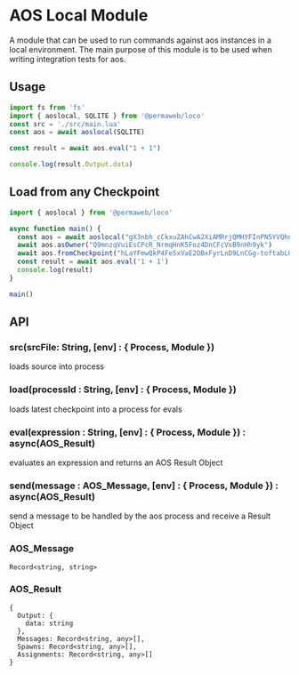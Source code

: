 # AOS Local Module

A module that can be used to run commands against aos instances in a local environment. The main purpose of this module is to be used when writing integration tests for aos.

## Usage

```js
import fs from 'fs'
import { aoslocal, SQLITE } from '@permaweb/loco'
const src = './src/main.lua'
const aos = await aoslocal(SQLITE)

const result = await aos.eval("1 + 1")

console.log(result.Output.data)
```

## Load from any Checkpoint

```js
import { aoslocal } from '@permaweb/loco'

async function main() {
  const aos = await aoslocal("gX3nbh_cCkxuZAhCwA2XiAMRrjQMHYFInPN5YVQhnfk")
  await aos.asOwner("Q9mnzqVuiEsCPcR_NrmqHnK5Foz4DnCFcVsB9nHh9yk")
  await aos.fromCheckpoint("hLaYFmwQkP4Fe5xVaE2OBxFyrLnD9LnCGg-toftabL0")
  const result = await aos.eval('1 + 1')
  console.log(result)
}

main()
```



## API

### src(srcFile: String, [env] : { Process, Module })

loads source into process

### load(processId : String, [env] : { Process, Module })

loads latest checkpoint into a process for evals

### eval(expression : String, [env] : { Process, Module }) : async(AOS_Result)

evaluates an expression and returns an AOS Result Object

### send(message : AOS_Message, [env] : { Process, Module }) : async(AOS_Result)

send a message to be handled by the aos process and receive a Result Object

### AOS_Message

`Record<string, string>`

### AOS_Result

```
{
  Output: {
    data: string
  },
  Messages: Record<string, any>[],
  Spawns: Record<string, any>[],
  Assignments: Record<string, any>[]
}
```

